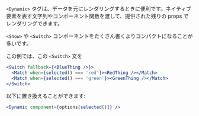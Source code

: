 `<Dynamic>` タグは、データを元にレンダリングするときに便利です。ネイティブ要素を表す文字列やコンポーネント関数を渡して、提供された残りの props でレンダリングできます。

`<Show>` や `<Switch>` コンポーネントをたくさん書くよりコンパクトになることが多いです。

この例では、この `<Switch>` 文を

```jsx
<Switch fallback={<BlueThing />}>
  <Match when={selected() === 'red'}><RedThing /></Match>
  <Match when={selected() === 'green'}><GreenThing /></Match>
</Switch>
```

以下に置き換えることができます:

```jsx
<Dynamic component={options[selected()]} />
```
